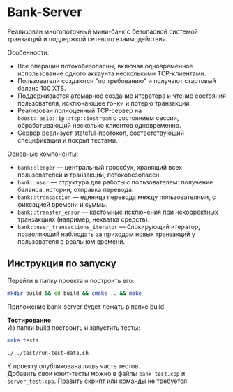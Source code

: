 # Bank-Server
Реализован многопоточный мини-банк с безопасной системой транзакций и поддержкой сетевого взаимодействия.

Особенности:
* Все операции потокобезопасны, включая одновременное использование одного аккаунта несколькими TCP-клиентами.
* Пользователи создаются "по требованию" и получают стартовый баланс 100 XTS.
* Поддерживается атомарное создание итератора и чтение состояния пользователя, исключающее гонки и потерю транзакций.
* Реализован полноценный TCP-сервер на `boost::asio::ip::tcp::iostream` с состоянием сессии, обрабатывающий несколько клиентов одновременно.
* Сервер реализует stateful-протокол, соответствующий спецификации и покрыт тестами.

Основные компоненты:
* `bank::ledger` — центральный гроссбух, хранящий всех пользователей и транзакции, потокобезопасен.
* `bank::user` — структура для работы с пользователем: получение баланса, истории, отправка перевода.
* `bank::transaction` — единица перевода между пользователями, с фиксацией времени и суммы.
* `bank::transfer_error` — кастомные исключения при некорректных транзакциях (например, нехватка средств).
* `bank::user_transactions_iterator` — блокирующий итератор, позволяющий наблюдать за приходом новых транзакций у пользователя в реальном времени.

## Инструкция по запуску
Перейти в папку проекта и построить его:
```bash
mkdir build && cd build && cmake .. && make
```
Приложение bank-server будет лежать в папке build

**Тестирование**\
Из папки build построить и запустить тесты:
```bash
make tests
```
```bash
./../test/run-test-data.sh
```

К проекту опубликована лишь часть тестов.\
Добавить свои юнит-тесты можно в файлы `bank_test.cpp` и `server_test.cpp`. Править скрипт или команды не требуется